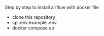 Step by step to install airflow with docker file

- clone this repository
- cp .env.example .env
- docker compose up
